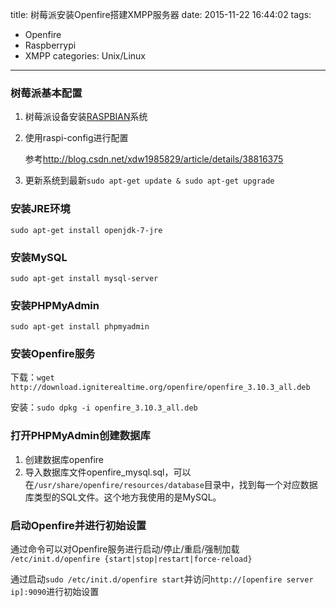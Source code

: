 title: 树莓派安装Openfire搭建XMPP服务器
date: 2015-11-22 16:44:02
tags:
- Openfire
- Raspberrypi
- XMPP
categories: Unix/Linux
---
### 树莓派基本配置

1. 树莓派设备安装[RASPBIAN](https://www.raspberrypi.org/downloads/raspbian/)系统  

2. 使用raspi-config进行配置  

   参考<http://blog.csdn.net/xdw1985829/article/details/38816375>

3. 更新系统到最新`sudo apt-get update & sudo apt-get upgrade`

### 安装JRE环境

`sudo apt-get install openjdk-7-jre`

### 安装MySQL

`sudo apt-get install mysql-server`

### 安装PHPMyAdmin

`sudo apt-get install phpmyadmin`

### 安装Openfire服务

下载：`wget http://download.igniterealtime.org/openfire/openfire_3.10.3_all.deb`

安装：`sudo dpkg -i openfire_3.10.3_all.deb`

### 打开PHPMyAdmin创建数据库
1. 创建数据库openfire
2. 导入数据库文件openfire_mysql.sql，可以在`/usr/share/openfire/resources/database`目录中，找到每一个对应数据库类型的SQL文件。这个地方我使用的是MySQL。

### 启动Openfire并进行初始设置

通过命令可以对Openfire服务进行启动/停止/重启/强制加载 `/etc/init.d/openfire {start|stop|restart|force-reload}`   

通过启动`sudo /etc/init.d/openfire start`并访问`http://[openfire server ip]:9090`进行初始设置


